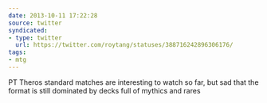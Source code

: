 ```yaml
---
date: 2013-10-11 17:22:28
source: twitter
syndicated:
- type: twitter
  url: https://twitter.com/roytang/statuses/388716242896306176/
tags:
- mtg
---
```


PT Theros standard matches are interesting to watch so far, but  sad that the format is still dominated by decks full of mythics and rares